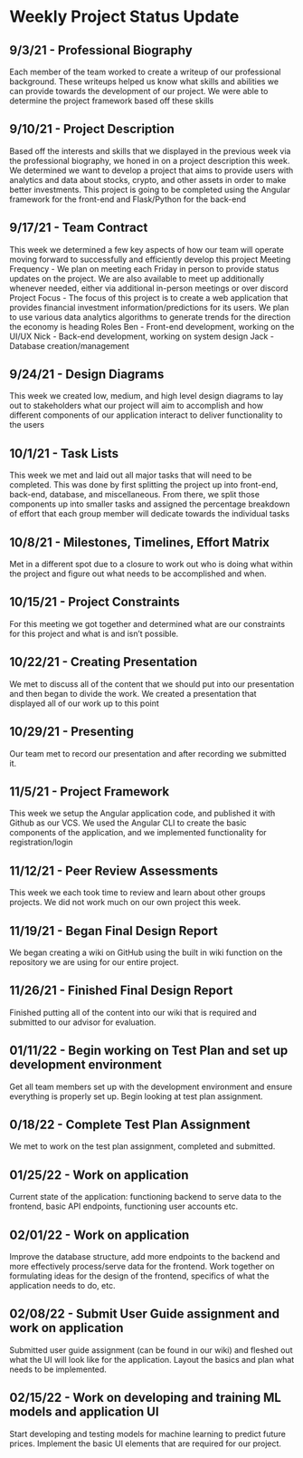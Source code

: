 # Weekly Project Status Update

## 9/3/21 - Professional Biography
Each member of the team worked to create a writeup of our professional background. These writeups helped us know what skills and abilities we can provide towards the development of our project. We were able to determine the project framework  based off these skills

## 9/10/21 - Project Description
Based off the interests and skills that we displayed in the previous week via the professional biography, we honed in on a project description this week. We determined we want to develop a project that aims to provide users with analytics and data about stocks, crypto, and other assets in order to make better investments. This project is going to be completed using the Angular framework for the front-end and Flask/Python for the back-end

## 9/17/21 - Team Contract
This week we determined a few key aspects of how our team will operate moving forward to successfully and efficiently develop this project
Meeting Frequency - We plan on meeting each Friday in person to provide status updates on the project. We are also available to meet up additionally whenever needed, either via additional in-person meetings or over discord
Project Focus - The focus of this project is to create a web application that provides financial investment information/predictions for its users. We plan to use various data analytics algorithms to generate trends for the direction the economy is heading
Roles
Ben - Front-end development, working on the UI/UX
Nick - Back-end development, working on system design
Jack - Database creation/management

## 9/24/21 - Design Diagrams
This week we created low, medium, and high level design diagrams to lay out to stakeholders what our project will aim to accomplish and how different components of our application interact to deliver functionality to the users

## 10/1/21 - Task Lists
This week we met and laid out all major tasks that will need to be completed. This was done by first splitting the project up into front-end, back-end, database, and miscellaneous. From there, we split those components up into smaller tasks and assigned the percentage breakdown of effort that each group member will dedicate towards the individual tasks

## 10/8/21 - Milestones, Timelines, Effort Matrix
Met in a different spot due to a closure to work out who is doing what within the project and figure out what needs to be accomplished and when.

## 10/15/21 - Project Constraints
For this meeting we got together and determined what are our constraints for this project and what is and isn’t possible.

## 10/22/21 - Creating Presentation
We met to discuss all of the content that we should put into our presentation and then began to divide the work. We created a presentation that displayed all of our work up to this point

## 10/29/21 - Presenting
Our team met to record our presentation and after recording we submitted it.

## 11/5/21 - Project Framework
This week we setup the Angular application code, and published it with Github as our VCS. We used the Angular CLI to create the basic components of the application, and we implemented functionality for registration/login

## 11/12/21 - Peer Review Assessments
This week we each took time to review and learn about other groups projects. We did not work much on our own project this week.

## 11/19/21 - Began Final Design Report
We began creating a wiki on GitHub using the built in wiki function on the repository we are using for our entire project.

## 11/26/21 - Finished Final Design Report
Finished putting all of the content into our wiki that is required and submitted to our advisor for evaluation.

## 01/11/22 - Begin working on Test Plan and set up development environment
Get all team members set up with the development environment and ensure everything is properly set up. Begin looking at test plan assignment.

## 0/18/22 - Complete Test Plan Assignment
We met to work on the test plan assignment, completed and submitted.

## 01/25/22 - Work on application
Current state of the application: functioning backend to serve data to the frontend, basic API endpoints, functioning user accounts etc.

## 02/01/22 - Work on application
Improve the database structure, add more endpoints to the backend and more effectively process/serve data for the frontend. Work together on formulating ideas for the design of the frontend, specifics of what the application needs to do, etc.

## 02/08/22 - Submit User Guide assignment and work on application
Submitted user guide assignment (can be found in our wiki) and fleshed out what the UI will look like for the application. Layout the basics and plan what needs to be implemented.

## 02/15/22 - Work on developing and training ML models and application UI
Start developing and testing models for machine learning to predict future prices. Implement the basic UI elements that are required for our project.
